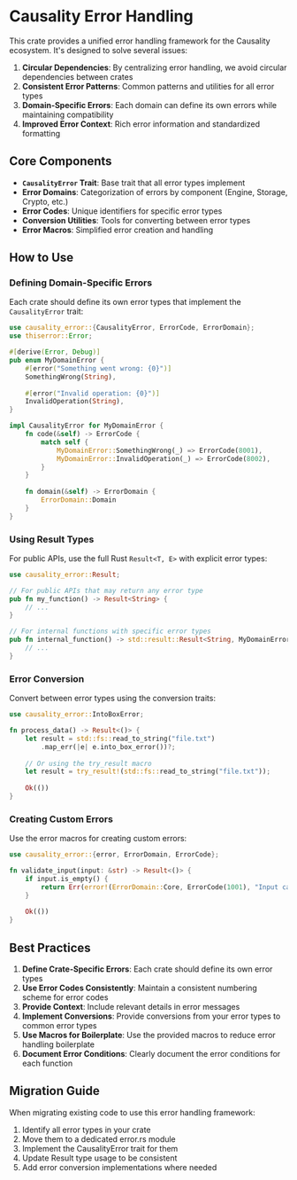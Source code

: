 # Causality Error Handling

This crate provides a unified error handling framework for the Causality ecosystem. It's designed to solve several issues:

1. **Circular Dependencies**: By centralizing error handling, we avoid circular dependencies between crates
2. **Consistent Error Patterns**: Common patterns and utilities for all error types
3. **Domain-Specific Errors**: Each domain can define its own errors while maintaining compatibility
4. **Improved Error Context**: Rich error information and standardized formatting

## Core Components

- **`CausalityError` Trait**: Base trait that all error types implement
- **Error Domains**: Categorization of errors by component (Engine, Storage, Crypto, etc.)
- **Error Codes**: Unique identifiers for specific error types
- **Conversion Utilities**: Tools for converting between error types
- **Error Macros**: Simplified error creation and handling

## How to Use

### Defining Domain-Specific Errors

Each crate should define its own error types that implement the `CausalityError` trait:

```rust
use causality_error::{CausalityError, ErrorCode, ErrorDomain};
use thiserror::Error;

#[derive(Error, Debug)]
pub enum MyDomainError {
    #[error("Something went wrong: {0}")]
    SomethingWrong(String),
    
    #[error("Invalid operation: {0}")]
    InvalidOperation(String),
}

impl CausalityError for MyDomainError {
    fn code(&self) -> ErrorCode {
        match self {
            MyDomainError::SomethingWrong(_) => ErrorCode(8001),
            MyDomainError::InvalidOperation(_) => ErrorCode(8002),
        }
    }
    
    fn domain(&self) -> ErrorDomain {
        ErrorDomain::Domain
    }
}
```

### Using Result Types

For public APIs, use the full Rust `Result<T, E>` with explicit error types:

```rust
use causality_error::Result;

// For public APIs that may return any error type
pub fn my_function() -> Result<String> {
    // ...
}

// For internal functions with specific error types
pub fn internal_function() -> std::result::Result<String, MyDomainError> {
    // ...
}
```

### Error Conversion

Convert between error types using the conversion traits:

```rust
use causality_error::IntoBoxError;

fn process_data() -> Result<()> {
    let result = std::fs::read_to_string("file.txt")
        .map_err(|e| e.into_box_error())?;
    
    // Or using the try_result macro
    let result = try_result!(std::fs::read_to_string("file.txt"));
    
    Ok(())
}
```

### Creating Custom Errors

Use the error macros for creating custom errors:

```rust
use causality_error::{error, ErrorDomain, ErrorCode};

fn validate_input(input: &str) -> Result<()> {
    if input.is_empty() {
        return Err(error!(ErrorDomain::Core, ErrorCode(1001), "Input cannot be empty"));
    }
    
    Ok(())
}
```

## Best Practices

1. **Define Crate-Specific Errors**: Each crate should define its own error types
2. **Use Error Codes Consistently**: Maintain a consistent numbering scheme for error codes
3. **Provide Context**: Include relevant details in error messages
4. **Implement Conversions**: Provide conversions from your error types to common error types
5. **Use Macros for Boilerplate**: Use the provided macros to reduce error handling boilerplate
6. **Document Error Conditions**: Clearly document the error conditions for each function

## Migration Guide

When migrating existing code to use this error handling framework:

1. Identify all error types in your crate
2. Move them to a dedicated error.rs module
3. Implement the CausalityError trait for them
4. Update Result type usage to be consistent
5. Add error conversion implementations where needed
